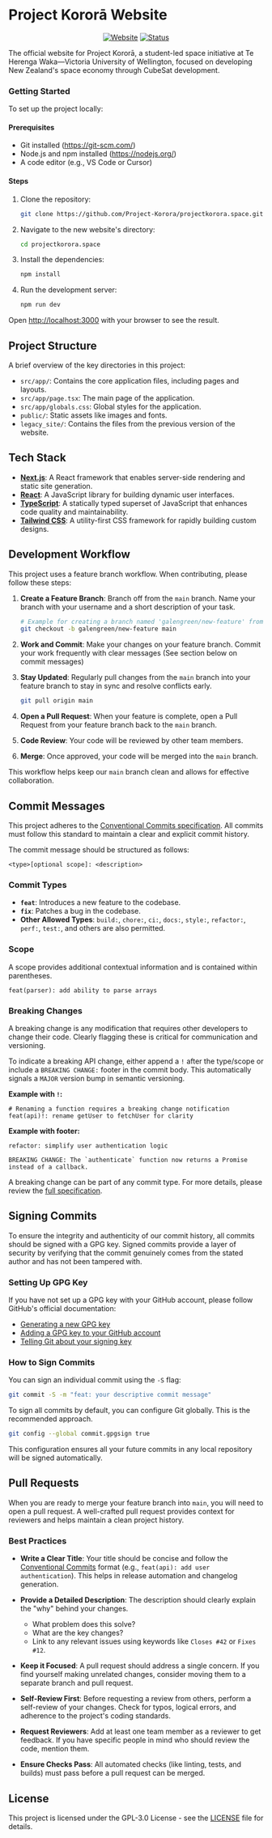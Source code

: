 # Project Kororā Website

<div align="center">

[![Website](https://img.shields.io/badge/Website-projectkorora.space-blue?style=for-the-badge&logo=firefox-browser)](https://projectkorora.space/)
[![Status](https://img.shields.io/badge/Status-Coming_Soon-yellow?style=for-the-badge)](https://projectkorora.space/)

</div>

The official website for Project Kororā, a student-led space initiative at Te Herenga Waka—Victoria University of Wellington, focused on developing New Zealand's space economy through CubeSat development.

### Getting Started

To set up the project locally:

#### Prerequisites

- Git installed (https://git-scm.com/)
- Node.js and npm installed (https://nodejs.org/)
- A code editor (e.g., VS Code or Cursor)

#### Steps

1. Clone the repository:

   ```bash
   git clone https://github.com/Project-Korora/projectkorora.space.git
   ```

2. Navigate to the new website's directory:
   ```bash
   cd projectkorora.space
   ```
3. Install the dependencies:

   ```bash
   npm install
   ```

4. Run the development server:
   ```bash
   npm run dev
   ```

Open [http://localhost:3000](http://localhost:3000) with your browser to see the result.

## Project Structure

A brief overview of the key directories in this project:

- `src/app/`: Contains the core application files, including pages and layouts.
- `src/app/page.tsx`: The main page of the application.
- `src/app/globals.css`: Global styles for the application.
- `public/`: Static assets like images and fonts.
- `legacy_site/`: Contains the files from the previous version of the website.

## Tech Stack

- **[Next.js](https://nextjs.org/docs)**: A React framework that enables server-side rendering and static site generation.
- **[React](https://react.dev/learn)**: A JavaScript library for building dynamic user interfaces.
- **[TypeScript](https://www.typescriptlang.org/docs)**: A statically typed superset of JavaScript that enhances code quality and maintainability.
- **[Tailwind CSS](https://tailwindcss.com/docs)**: A utility-first CSS framework for rapidly building custom designs.

## Development Workflow

This project uses a feature branch workflow. When contributing, please follow these steps:

1.  **Create a Feature Branch**: Branch off from the `main` branch. Name your branch with your username and a short description of your task.

    ```bash
    # Example for creating a branch named 'galengreen/new-feature' from 'main'
    git checkout -b galengreen/new-feature main
    ```

2.  **Work and Commit**: Make your changes on your feature branch. Commit your work frequently with clear messages (See section below on commit messages)

3.  **Stay Updated**: Regularly pull changes from the `main` branch into your feature branch to stay in sync and resolve conflicts early.

    ```bash
    git pull origin main
    ```

4.  **Open a Pull Request**: When your feature is complete, open a Pull Request from your feature branch back to the `main` branch.

5.  **Code Review**: Your code will be reviewed by other team members.

6.  **Merge**: Once approved, your code will be merged into the `main` branch.

This workflow helps keep our `main` branch clean and allows for effective collaboration.

## Commit Messages

This project adheres to the [Conventional Commits specification](https://www.conventionalcommits.org/en/v1.0.0/). All commits must follow this standard to maintain a clear and explicit commit history.

The commit message should be structured as follows:

```
<type>[optional scope]: <description>
```

### Commit Types

- **`feat`**: Introduces a new feature to the codebase.
- **`fix`**: Patches a bug in the codebase.
- **Other Allowed Types**: `build:`, `chore:`, `ci:`, `docs:`, `style:`, `refactor:`, `perf:`, `test:`, and others are also permitted.

### Scope

A scope provides additional contextual information and is contained within parentheses.

```
feat(parser): add ability to parse arrays
```

### Breaking Changes

A breaking change is any modification that requires other developers to change their code. Clearly flagging these is critical for communication and versioning.

To indicate a breaking API change, either append a `!` after the type/scope or include a `BREAKING CHANGE:` footer in the commit body. This automatically signals a `MAJOR` version bump in semantic versioning.

**Example with `!`:**

```
# Renaming a function requires a breaking change notification
feat(api)!: rename getUser to fetchUser for clarity
```

**Example with footer:**

```
refactor: simplify user authentication logic

BREAKING CHANGE: The `authenticate` function now returns a Promise instead of a callback.
```

A breaking change can be part of any commit type. For more details, please review the [full specification](https://www.conventionalcommits.org/en/v1.0.0/).

## Signing Commits

To ensure the integrity and authenticity of our commit history, all commits should be signed with a GPG key. Signed commits provide a layer of security by verifying that the commit genuinely comes from the stated author and has not been tampered with.

### Setting Up GPG Key

If you have not set up a GPG key with your GitHub account, please follow GitHub's official documentation:

- [Generating a new GPG key](https://docs.github.com/en/authentication/managing-commit-signature-verification/generating-a-new-gpg-key)
- [Adding a GPG key to your GitHub account](https://docs.github.com/en/authentication/managing-commit-signature-verification/adding-a-new-gpg-key-to-your-github-account)
- [Telling Git about your signing key](https://docs.github.com/en/authentication/managing-commit-signature-verification/telling-git-about-your-signing-key)

### How to Sign Commits

You can sign an individual commit using the `-S` flag:

```bash
git commit -S -m "feat: your descriptive commit message"
```

To sign all commits by default, you can configure Git globally. This is the recommended approach.

```bash
git config --global commit.gpgsign true
```

This configuration ensures all your future commits in any local repository will be signed automatically.

## Pull Requests

When you are ready to merge your feature branch into `main`, you will need to open a pull request. A well-crafted pull request provides context for reviewers and helps maintain a clean project history.

### Best Practices

- **Write a Clear Title**: Your title should be concise and follow the [Conventional Commits](#commit-messages) format (e.g., `feat(api): add user authentication`). This helps in release automation and changelog generation.

- **Provide a Detailed Description**: The description should clearly explain the "why" behind your changes.

  - What problem does this solve?
  - What are the key changes?
  - Link to any relevant issues using keywords like `Closes #42` or `Fixes #12`.

- **Keep it Focused**: A pull request should address a single concern. If you find yourself making unrelated changes, consider moving them to a separate branch and pull request.

- **Self-Review First**: Before requesting a review from others, perform a self-review of your changes. Check for typos, logical errors, and adherence to the project's coding standards.

- **Request Reviewers**: Add at least one team member as a reviewer to get feedback. If you have specific people in mind who should review the code, mention them.

- **Ensure Checks Pass**: All automated checks (like linting, tests, and builds) must pass before a pull request can be merged.

## License

This project is licensed under the GPL-3.0 License - see the [LICENSE](LICENSE) file for details.
